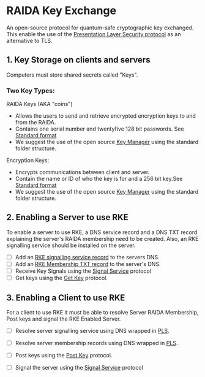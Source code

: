 # RAIDA Key Exchange
An open-source protocol for quantum-safe cryptographic key exchanged. This enable the use of the [Presentation Layer Security protocol](https://som.com) as an alternative to TLS. 

## 1. Key Storage on clients and servers
Computers must store shared secrets called "Keys". 

### Two Key Types:
  RAIDA Keys (AKA "coins") 
  * Allows the users to send and retrieve encrypted encryption keys to and from the RAIDA.
  * Contains one serial number and twentyfive 128 bit passwords. See [Standard format](https://github.com/worthingtonse/RAIDA_KEY_EXCHANGE/blob/main/Key%20Coin%20Format)
  * We suggest the use of the open source [Key Manager](https://something.com)  using the standard folder structure.
  
  Encryption Keys: 
  * Encrypts communications between client and server.
  * Contain the name or ID of who the key is for and a 256 bit key.See [Standard format](https://github.com/worthingtonse/RAIDA_KEY_EXCHANGE/blob/main/Encryption%20Key%20Format)
  * We suggest the use of the open source [Key Manager](https://something.com)   using the standard folder structure. 
	
## 2. Enabling a Server to use RKE
To enable a server to use RKE, a DNS service record and a DNS TXT record explaining the server's RAIDA membership need to be created. Also, an RKE signalling service should be installed on the server. 
- [ ] Add an [RKE signalling service record](https://something.com) to the servers DNS.
- [ ] Add an [RKE Membership TXT record](https://something.com)  to the server's DNS. 
- [ ] Receive Key Signals using the [Signal Service](https://something.com) protocol
- [ ] Get keys using the [Get Key](https://something.com) protocol. 
		
## 3. Enabling a Client to use RKE
For a client to use RKE it must be able to resolve Server RAIDA Membership, Post keys and signal the RKE Enabled Server.
- [ ] Resolve server signalling service using DNS wrapped in [PLS](https://something.com).
- [ ] Resolve server membership records using DNS wrapped in [PLS](https://something.com).
- [ ] Post keys using the [Post Key](https://something.com) protocol. 
- [ ] Signal the server using the [Signal Service](https://something.com) protocol


